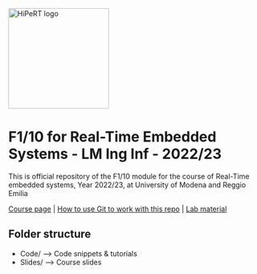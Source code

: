 <a href="https://hipert.unimore.it/" target="_blank">
<img alt="HiPeRT logo" src="https://hipert.unimore.it/wp-content/uploads/2021/06/HipertLab_logo2-1024x171.png" width=200">
</a>

# F1/10 for Real-Time Embedded Systems - LM Ing Inf - 2022/23
<p>
This is official repository of the F1/10 module for the course of Real-Time embedded systems, Year 2022/23, at University of Modena and Reggio Emilia

<a href="http://personale.unimore.it/rubrica/contenutiad/markober/2020/60021/N0/N0/9999" target="_blank">Course page</a> | <a href="Slides/00 - Collaborative tools.pdf" target="_blank">How to use Git to work with this repo</a> | <a href="https://drive.google.com/drive/folders/1bKxncDvomwaQjNzUz6HRdBx-EhtF9Ov2?usp=sharing" target="_blank">Lab material</a>

</p>

## Folder structure

- Code/ --> Code snippets & tutorials
- Slides/ --> Course slides
